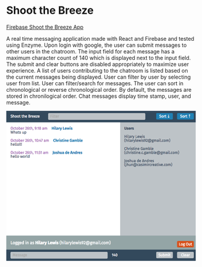 # Shoot the Breeze

[Firebase Shoot the Breeze App](https://shoot-the-breeze-1be68.firebaseapp.com/)

A real time messaging application made with React and Firebase and tested using Enzyme. Upon login with google, the user can submit messages to other users in the chatroom. The input field for each message has a maximum character count of 140 which is displayed next to the input field. The submit and clear buttons are disabled appropriately to maximize user experience. A list of users contributing to the chatroom is listed based on the current messages being displayed. User can filter by user by selecting user from list. User can filter/search for messages. The user can sort in chronological or reverse chronological order. By default, the messages are stored in chronilogical order. Chat messages display time stamp, user, and message.

<img src="img/shoot-the-breeze.png" alt="chat app project picture" height="400px" width="600px">
